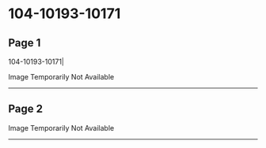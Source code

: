 # 104-10193-10171

## Page 1

104-10193-10171|

Image Temporarily Not Available

---

## Page 2

Image Temporarily Not Available

---

